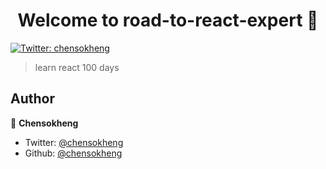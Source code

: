 <h1 align="center">Welcome to road-to-react-expert 👋</h1>
<p>
  <a href="https://twitter.com/chensokheng">
    <img alt="Twitter: chensokheng" src="https://img.shields.io/twitter/follow/chensokheng.svg?style=social" target="_blank" />
  </a>
</p>

> learn react 100 days



## Author

👤 **Chensokheng**

* Twitter: [@chensokheng](https://twitter.com/chensokheng)
* Github: [@chensokheng](https://github.com/chensokheng)

